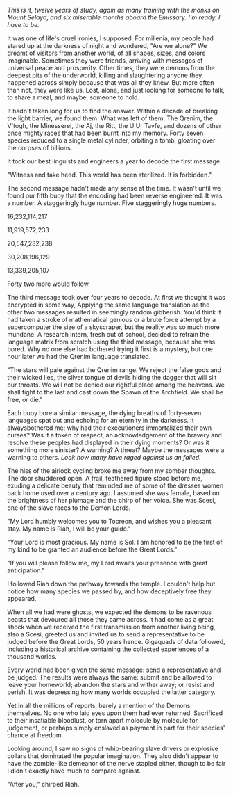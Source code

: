 _This is it, twelve years of study, again as many training with the monks on Mount
Selaya, and six miserable months aboard the *Emissary*. I'm ready. I have to be._

It was one of life's cruel ironies, I supposed. For millenia, my people had stared up
at the darkness of night and wondered, "Are we alone?" We dreamt of visitors from
another world, of all shapes, sizes, and colors imaginable. Sometimes they were
friends, arriving with messages of universal peace and prosperity. Other times, they
were demons from the deepest pits of the underworld, killing and slaughtering anyone
they happened across simply because that was all they knew. But more often than not,
they were like us. Lost, alone, and just looking for someone to talk, to share a
meal, and maybe, someone to hold.

It hadn't taken long for us to find the answer. Within a decade of breaking the
light barrier, we found them. What was left of them. The Qrenim, the V'togh,
the Minesserei, the Aj, the Ritt, the U'Ur Tavfe, and dozens of other once mighty
races that had been burnt into my memory. Forty seven species reduced to a single
metal cylinder, orbiting a tomb, gloating over the corpses of billions.

It took our best linguists and engineers a year to decode the first message.

"Witness and take heed. This world has been sterilized. It is forbidden."

The second message hadn't made any sense at the time. It wasn't until we found
our fifth buoy that the encoding had been reverse engineered. It was a number.
A staggeringly huge number. Five staggeringly huge numbers.

16,232,114,217

11,919,572,233

20,547,232,238

30,208,196,129 

13,339,205,107

Forty two more would follow.

The third message took over four years to decode. At first we thought it was
encrypted in some way, Applying the same language translation as the other two
messages resulted in seemingly random gibberish. You'd think it had taken a stroke of
mathematical genious or a brute force attempt by a supercomputer the size of a
skyscraper, but the reality was so much more mundane. A research intern, fresh out of
school, decided to retrain the language matrix from scratch using the third message,
because she was bored. Why no one else had bothered trying it first is a mystery, but
one hour later we had the Qrenim language translated.

"The stars will pale against the Qrenim range. We reject the false gods and their
wicked lies, the silver tongue of devils hiding the dagger that will slit our
throats. We will not be denied our rightful place among the heavens. We shall fight
to the last and cast down the Spawn of the Archfield. We shall be free, or die."

Each buoy bore a similar message, the dying breaths of forty-seven languages spat out
and echoing for an eternity in the darkness. It alwaysbothered me; why had their
executioners immortalized their own curses? Was it a token of respect, an
acknowledgement of the bravery and resolve these peoples had displayed in their dying
moments? Or was it something more sinister? A warning? A threat? Maybe the messages
were a warning to others. *Look how many have raged against us an failed.*

The hiss of the airlock cycling broke me away from my somber thoughts. The door
shuddered open. A frail, feathered figure stood before me, exuding a delicate beauty
that reminded me of some of the dresses women back home used over a century ago. I
assumed she was female, based on the brightness of her plumage and the chirp of her
voice. She was Scesi, one of the slave races to the Demon Lords.

"My Lord humbly welcomes you to Tocreon, and wishes you a pleasant stay. My name is
Riah, I will be your guide."

"Your Lord is most gracious. My name is Sol. I am honored to be the first of my kind
to be granted an audience before the Great Lords."

"If you will please follow me, my Lord awaits your presence with great anticipation."

I followed Riah down the pathway towards the temple. I couldn't help but notice how
many species we passed by, and how deceptively free they appeared. 

When all we had were ghosts, we expected the demons to be ravenous beasts that
devoured all those they came across. It had come as a great shock when we received
the first transmission from another living being, also a Scesi, greeted us and
invited us to send a representative to be judged before the Great Lords, 50 years
hence. Gigaquads of data followed, including a historical archive containing the
collected experiences of a thousand worlds.

Every world had been given the same message: send a representative and be judged. The
results were always the same: submit and be allowed to leave your homeworld; abandon
the stars and wither away; or resist and perish. It was depressing how many worlds
occupied the latter category.

Yet in all the millions of reports, barely a mention of the Demons themselves. No one
who laid eyes upon them had ever returned. Sacrificed to their insatiable bloodlust,
or torn apart molecule by molecule for judgement, or perhaps simply enslaved as
payment in part for their species' chance at freedom.

Looking around, I saw no signs of whip-bearing slave drivers or explosive collars
that dominated the popular imagination. They also didn't appear to have the
zombie-like demeanor of the nerve stapled either, though to be fair I didn't exactly
have much to compare against.

"After you," chirped Riah.
